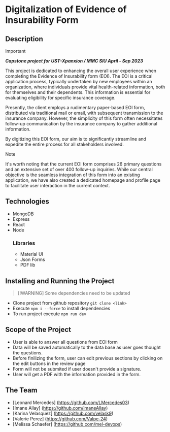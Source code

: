 # Digitalization of Evidence of Insurability Form

## Description
> [!IMPORTANT]
***Capstone project for UST-Xpanxion / MMC SIU April - Sep 2023***

This project is dedicated to enhancing the overall user experience when completing the Evidence of Insurability form (EOI). The EOI is a critical application process, typically undertaken by new employees within an organization, where individuals provide vital health-related information, both for themselves and their dependents. This information is essential for evaluating eligibility for specific insurance coverage.

Presently, the client employs a rudimentary paper-based EOI form, distributed via traditional mail or email, with subsequent transmission to the insurance company. However, the simplicity of this form often necessitates follow-up communication by the insurance company to gather additional information.

By digitizing this EOI form, our aim is to significantly streamline and expedite the entire process for all stakeholders involved.

> [!NOTE]
> It's worth noting that the current EOI form comprises 26 primary questions and an extensive set of over 400 follow-up inquiries. While our central objective is the seamless integration of this form into an existing application, we have also created a dedicated homepage and profile page to facilitate user interaction in the current context.


## Technologies
+ MongoDB
+ Express
+ React
+ Node
  ### Libraries
  + Material UI
  + Json Forms
  + PDF lib


## Installing and Running the Project
>  [!WARNING]
> Some dependencies need to be updated

- Clone project from github repository ```git clone <link>```
- Execute ```npm i --force``` to install dependencies 
- To run project execute ```npm run dev``` 

## Scope of the Project

+ User is able to answer all questions from EOI form
+ Data will be saved automatically to the data base as user goes thought the questions.
+ Before finilizing the form, user can edit previous sections by clicking on the edit buttons in the review page
+ Form will not be submited if user doesn't provide a signature.
+ User will get a PDF with the information provided in the form.

## The Team
+ [Leonard Mercedes] (https://github.com/LMercedes03)
+ [Imane Allay] (https://github.com/imaneAllay)
+ [Karina Velasquez] (https://github.com/velask9)
+ [Valerie Perez] (https://github.com/Valpe-24)
+ [Melissa Schaefer] (https://github.com/mel-devops)
